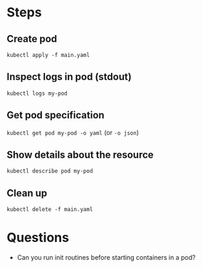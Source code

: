 # Steps

## Create pod

`kubectl apply -f main.yaml`

## Inspect logs in pod (stdout)

`kubectl logs my-pod`

## Get pod specification

`kubectl get pod my-pod -o yaml` (or `-o json`)

## Show details about the resource

`kubectl describe pod my-pod`

## Clean up

`kubectl delete -f main.yaml`

# Questions

- Can you run init routines before starting containers in a pod?
